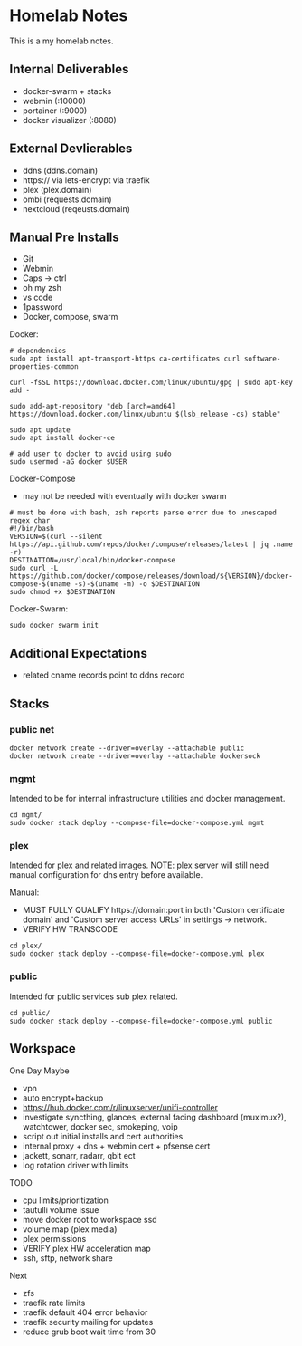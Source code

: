 # Homelab Notes

This is a my homelab notes.

## Internal Deliverables

* docker-swarm + stacks
* webmin (:10000)
* portainer (:9000)
* docker visualizer (:8080)

## External Devlierables

* ddns (ddns.domain)
* https:// via lets-encrypt via traefik
* plex (plex.domain)
* ombi (requests.domain)
* nextcloud (reqeusts.domain)

## Manual Pre Installs

* Git
* Webmin
* Caps -> ctrl
* oh my zsh
* vs code
* 1password
* Docker, compose, swarm

Docker:

```shell
# dependencies
sudo apt install apt-transport-https ca-certificates curl software-properties-common

curl -fsSL https://download.docker.com/linux/ubuntu/gpg | sudo apt-key add -

sudo add-apt-repository "deb [arch=amd64] https://download.docker.com/linux/ubuntu $(lsb_release -cs) stable"

sudo apt update
sudo apt install docker-ce

# add user to docker to avoid using sudo
sudo usermod -aG docker $USER
```

Docker-Compose

* may not be needed with eventually with docker swarm

```shell
# must be done with bash, zsh reports parse error due to unescaped regex char
#!/bin/bash
VERSION=$(curl --silent https://api.github.com/repos/docker/compose/releases/latest | jq .name -r)
DESTINATION=/usr/local/bin/docker-compose
sudo curl -L https://github.com/docker/compose/releases/download/${VERSION}/docker-compose-$(uname -s)-$(uname -m) -o $DESTINATION
sudo chmod +x $DESTINATION
```

Docker-Swarm:

```shell
sudo docker swarm init
```

## Additional Expectations

* related cname records point to ddns record

## Stacks

### public net
```shell
docker network create --driver=overlay --attachable public
docker network create --driver=overlay --attachable dockersock
```

### mgmt

Intended to be for internal infrastructure utilities and docker management.

```shell
cd mgmt/
sudo docker stack deploy --compose-file=docker-compose.yml mgmt
```

### plex

Intended for plex and related images. NOTE: plex server will still need manual configuration for dns entry before available.

Manual:

* MUST FULLY QUALIFY https://domain:port in both 'Custom certificate domain' and 'Custom server access URLs' in settings -> network.
* VERIFY HW TRANSCODE

```shell
cd plex/
sudo docker stack deploy --compose-file=docker-compose.yml plex
```

### public

Intended for public services sub plex related.

```shell
cd public/
sudo docker stack deploy --compose-file=docker-compose.yml public
```

## Workspace

One Day Maybe

* vpn
* auto encrypt+backup
* https://hub.docker.com/r/linuxserver/unifi-controller
* investigate syncthing, glances, external facing dashboard (muximux?), watchtower, docker sec, smokeping, voip
* script out initial installs and cert authorities
* internal proxy + dns + webmin cert + pfsense cert
* jackett, sonarr, radarr, qbit ect
* log rotation driver with limits

TODO

* cpu limits/prioritization
* tautulli volume issue
* move docker root to workspace ssd
* volume map (plex media)
* plex permissions
* VERIFY plex HW acceleration map
* ssh, sftp, network share

Next
* zfs
* traefik rate limits
* traefik default 404 error behavior
* traefik security mailing for updates
* reduce grub boot wait time from 30
